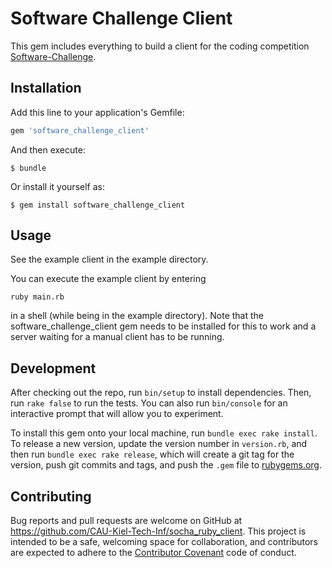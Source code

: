 # Software Challenge Client

This gem includes everything to build a client for the coding
competition [Software-Challenge](http://www.software-challenge.de).

## Installation

Add this line to your application's Gemfile:

```ruby
gem 'software_challenge_client'
```

And then execute:

    $ bundle

Or install it yourself as:

    $ gem install software_challenge_client

## Usage

See the example client in the example directory.

You can execute the example client by entering

```console
ruby main.rb
```

in a shell (while being in the example directory). Note that the
software_challenge_client gem needs to be installed for this to work and a
server waiting for a manual client has to be running.

## Development

After checking out the repo, run `bin/setup` to install
dependencies. Then, run `rake false` to run the tests. You can also
run `bin/console` for an interactive prompt that will allow you to
experiment.

To install this gem onto your local machine, run `bundle exec rake
install`. To release a new version, update the version number in
`version.rb`, and then run `bundle exec rake release`, which will
create a git tag for the version, push git commits and tags, and push
the `.gem` file to [rubygems.org](https://rubygems.org).

## Contributing

Bug reports and pull requests are welcome on GitHub at
https://github.com/CAU-Kiel-Tech-Inf/socha_ruby_client. This project
is intended to be a safe, welcoming space for collaboration, and
contributors are expected to adhere to the
[Contributor Covenant](contributor-covenant.org) code of conduct.
